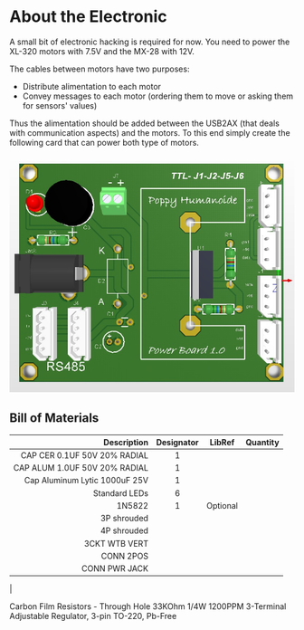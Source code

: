 # About the Electronic

A small bit of electronic hacking is required for now. You need to power the XL-320 motors with 7.5V and the MX-28 with 12V.

The cables between motors have two purposes:

* Distribute alimentation to each motor
* Convey messages to each motor (ordering them to move or asking them for sensors' values)

Thus the alimentation should be added between the USB2AX (that deals with communication aspects) and the motors.
To this end simply create the following card that can power both type of motors.

![elec1](img/electronic/elec1.jpg)

## Bill of Materials

| Description    | Designator |   LibRef   |   Quantity   |
| --------------:|:----------:|:--------:|:--------:|
| CAP CER 0.1UF 50V 20% RADIAL           |    1     |          |          
| CAP ALUM 1.0UF 50V 20% RADIAL |    1     |          |
| Cap Aluminum Lytic 1000uF 25V |    1     |          |
| Standard LEDs |    6     |          |
| 1N5822     |    1     | Optional |
| 3P shrouded
| 4P shrouded
| 3CKT WTB VERT
| CONN 2POS
| CONN PWR JACK
|






Carbon Film Resistors - Through Hole 33KOhm 1/4W 1200PPM
3-Terminal Adjustable Regulator, 3-pin TO-220, Pb-Free

